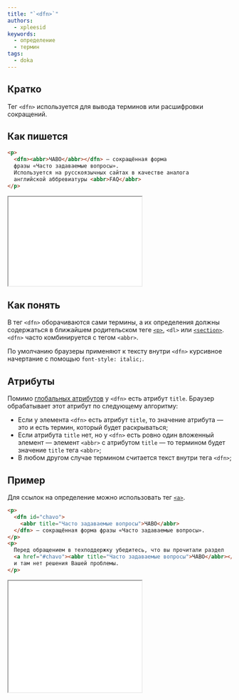 ```yaml
---
title: "`<dfn>`"
authors:
  - xpleesid
keywords:
  - определение
  - термин
tags:
  - doka
---
```


## Кратко

Тег `<dfn>` используется для вывода терминов или расшифровки сокращений.

## Как пишется

```html
<p>
  <dfn><abbr>ЧАВО</abbr></dfn> — сокращённая форма
  фразы «Часто задаваемые вопросы».
  Используется на русскоязычных сайтах в качестве аналога
  английской аббревиатуры <abbr>FAQ</abbr>
</p>
```

<iframe title="Базовый пример" src="demos/basic" height="200"></iframe>

## Как понять

В тег `<dfn>` оборачиваются сами термины, а их определения должны содержаться в ближайшем родительском теге [`<p>`](/html/p), `<dl>` или [`<section>`](/html/section). `<dfn>` часто комбинируется с тегом `<abbr>`.

По умолчанию браузеры применяют к тексту внутри `<dfn>` курсивное начертание с помощью `font-style: italic;`.

## Атрибуты

Помимо [глобальных атрибутов](/html/global-attrs) у `<dfn>` есть атрибут `title`. Браузер обрабатывает этот атрибут по следующему алгоритму:

- Если у элемента `<dfn>` есть атрибут `title`, то значение атрибута — это и есть термин, который будет раскрываться;
- Если атрибута `title` нет, но у `<dfn>` есть ровно один вложенный элемент — элемент `<abbr>` с атрибутом `title` — то термином будет значение `title` тега `<abbr>`;
- В любом другом случае термином считается текст внутри тега `<dfn>`;

## Пример

Для ссылок на определение можно использовать тег [`<a>`](/html/a).

```html
<p>
  <dfn id="chavo">
    <abbr title="Часто задаваемые вопросы">ЧАВО</abbr>
  </dfn> — сокращённая форма фразы «Часто задаваемые вопросы».
</p>
<p>
  Перед обращением в техподдержку убедитесь, что вы прочитали раздел
  <a href="#chavo"><abbr title="Часто задаваемые вопросы">ЧАВО</abbr></a>
  и там нет решения Вашей проблемы.
</p>
```

<iframe title="Пример со ссылкой" src="demos/link" height="250"></iframe>

